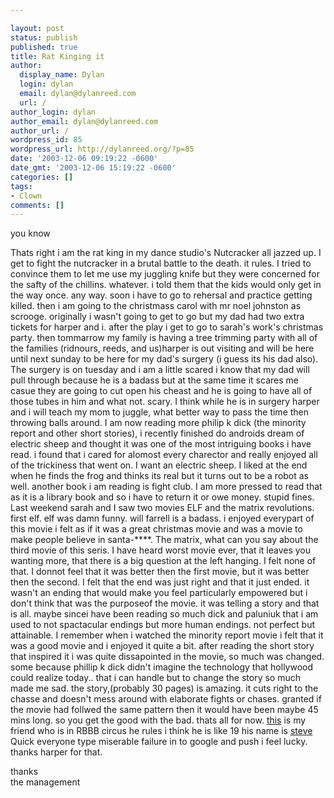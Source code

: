 ```yaml
---

layout: post
status: publish
published: true
title: Rat Kinging it
author:
  display_name: Dylan
  login: dylan
  email: dylan@dylanreed.com
  url: /
author_login: dylan
author_email: dylan@dylanreed.com
author_url: /
wordpress_id: 85
wordpress_url: http://dylanreed.org/?p=85
date: '2003-12-06 09:19:22 -0600'
date_gmt: '2003-12-06 15:19:22 -0600'
categories: []
tags:
- Clown
comments: []
---
```


you know

Thats right i am the rat king in my dance studio's Nutcracker all jazzed up. I get to fight the nutcracker in a brutal battle to the death. it rules. I tried to convince them to let me use my juggling knife but they were concerned for the safty of the chillins. whatever. i told them that the kids would only get in the way once. any way. soon i have to go to rehersal and practice getting killed. then i am going to the christmass carol with mr noel johnston as scrooge. originally i wasn't going to get to go but my dad had two extra tickets for harper and i. after the play i get to go to sarah's work's christmas party. then tommarrow my family is having a tree trimming party with all of the families (ridnours, reeds, and us)harper is out visiting and will be here until next sunday to be here for my dad's surgery (i guess its his dad also). The surgery is on tuesday and i am a little scared i know that my dad will pull through because he is a badass but at the same time it scares me casue they are going to cut open his cheast and he is going to have all of those tubes in him and what not. scary. I think while he is in surgery harper and i will teach my mom to juggle, what better way to pass the time then throwing balls around. I am now reading more philip k dick (the minority report and other short stories), i recently finished do androids dream of electric sheep and thought it was one of the most intriguing books i have read. i found that i cared for alomost every charector and really enjoyed all of the trickiness that went on. I want an electric sheep. I liked at the end when he finds the frog and thinks its real but it turns out to be a robot as well. another book i am reading is fight club. I am more pressed to read that as it is a library book and so i have to return it or owe money. stupid fines. Last weekend sarah and I saw two movies ELF and the matrix revolutions. first elf. elf was damn funny. will farrell is a badass. i enjoyed everypart of this movie i felt as if it was a great christmas movie and was a movie to make people believe in santa-****. The matrix, what can you say about the third movie of this seris. I have heard worst movie ever, that it leaves you wanting more, that there is a big question at the left hanging. I felt none of that. I donnot feel that it was better then the first movie, but it was better then the second. I felt that the end was just right and that it just ended. it wasn't an ending that would make you feel particularly empowered but i don't think that was the purposeof the movie. it was telling a story and that is all. maybe sincei have been reading so much dick and paluniuk that i am used to not spactacular endings but more human endings. not perfect but attainable. I remember when i watched the minority report movie i felt that it was a good movie and i enjoyed it quite a bit. after reading the short story that inspired it i was quite dissapointed in the movie, so much was changed. some because phillip k dick didn't imagine the technology that hollywood could realize today.. that i can handle but to change the story so much made me sad. the story,(probably 30 pages) is amazing. it cuts right to the chasse and doesn't mess around with elaborate fights or chases. granted if the movie had follwed the same pattern then it would have been maybe 45 mins long. so you get the good with the bad. thats all for now. [this][1] is my friend who is in RBBB circus he rules i think he is like 19 his name is [steve][2]  
Quick everyone type miserable failure in to google and push i feel lucky. thanks harper for that.

   [1]: http://www.angelfire.com/rnb/ringlingsteve/
   [2]: http://www.angelfire.com/sc/steveareno/

thanks  
the management
